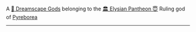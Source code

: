 A [🛐 Dreamscape Gods](../../-dreamscape-gods.md) belonging to the [🏛 Elysian Pantheon 😇](../../-elysian-pantheon-.md)
Ruling god of [Pyreborea](../../pyreborea.md)

---

